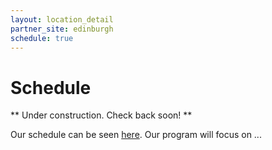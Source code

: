 ```yaml
---
layout: location_detail
partner_site: edinburgh
schedule: true
---
```


# Schedule

** Under construction. Check back soon! **

Our schedule can be seen [here](https://www.google.com). Our program will focus on ...
